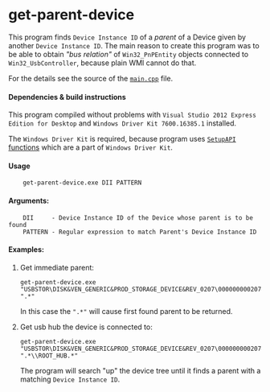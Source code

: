 # get-parent-device

This program finds `Device Instance ID` of a *parent* of a Device given by
another `Device Instance ID`. The main reason to create this program was to be
able to obtain *"bus relation"* of `Win32_PnPEntity` objects connected to
`Win32_UsbController`, because plain WMI cannot do that.

For the details see the source of the [`main.cpp`][main.cpp] file.

#### Dependencies & build instructions

This program compiled without problems with `Visual Studio 2012 Express Edition for Desktop` and `Windows Driver Kit 7600.16385.1` installed.

The `Windows Driver Kit` is required, because program uses [`SetupAPI` functions][SetupAPI] which are a part of `Windows Driver Kit`.

#### Usage


        get-parent-device.exe DII PATTERN

#### Arguments:

        DII     - Device Instance ID of the Device whose parent is to be found
        PATTERN - Regular expression to match Parent's Device Instance ID

#### Examples:

 1. Get immediate parent:

        get-parent-device.exe "USBSTOR\DISK&VEN_GENERIC&PROD_STORAGE_DEVICE&REV_0207\000000000207&0" ".*"

    In this case the `".*"` will cause first found parent to be returned.

 2. Get usb hub the device is connected to:

        get-parent-device.exe "USBSTOR\DISK&VEN_GENERIC&PROD_STORAGE_DEVICE&REV_0207\000000000207&0" ".*\\ROOT_HUB.*"

    The program will search "up" the device tree until it finds a parent with a matching `Device Instance ID`.

[main.cpp]: https://github.com/mkielar/get-parent-device/blob/master/get-parent-device/main.cpp

[SetupAPI]: http://msdn.microsoft.com/en-us/library/windows/hardware/ff550855%28v=vs.85%29.aspx